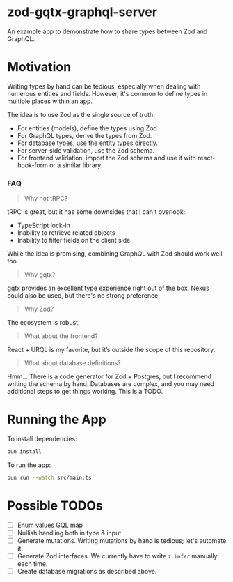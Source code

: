 # zod-gqtx-graphql-server

An example app to demonstrate how to share types between Zod and GraphQL.

# Motivation

Writing types by hand can be tedious, especially when dealing with numerous entities and fields. However, it's common to define types in multiple places within an app.

The idea is to use Zod as the single source of truth:

- For entities (models), define the types using Zod.
- For GraphQL types, derive the types from Zod.
- For database types, use the entity types directly.
- For server-side validation, use the Zod schema.
- For frontend validation, import the Zod schema and use it with react-hook-form or a similar library.

### FAQ

> Why not tRPC?

tRPC is great, but it has some downsides that I can't overlook:

- TypeScript lock-in
- Inability to retrieve related objects
- Inability to filter fields on the client side

While the idea is promising, combining GraphQL with Zod should work well too.

> Why gqtx?

gqtx provides an excellent type experience right out of the box. Nexus could also be used, but there's no strong preference.

> Why Zod?

The ecosystem is robust.

> What about the frontend?

React + URQL is my favorite, but it’s outside the scope of this repository.

> What about database definitions?

Hmm... There is a code generator for Zod + Postgres, but I recommend writing the schema by hand. Databases are complex, and you may need additional steps to get things working. This is a TODO.

# Running the App

To install dependencies:

```bash
bun install
```

To run the app:

```bash
bun run --watch src/main.ts
```

# Possible TODOs

- [ ] Enum values GQL map
- [ ] Nullish handling both in type & input
- [ ] Generate mutations. Writing mutations by hand is tedious; let's automate it.
- [ ] Generate Zod interfaces. We currently have to write `z.infer` manually each time.
- [ ] Create database migrations as described above.
